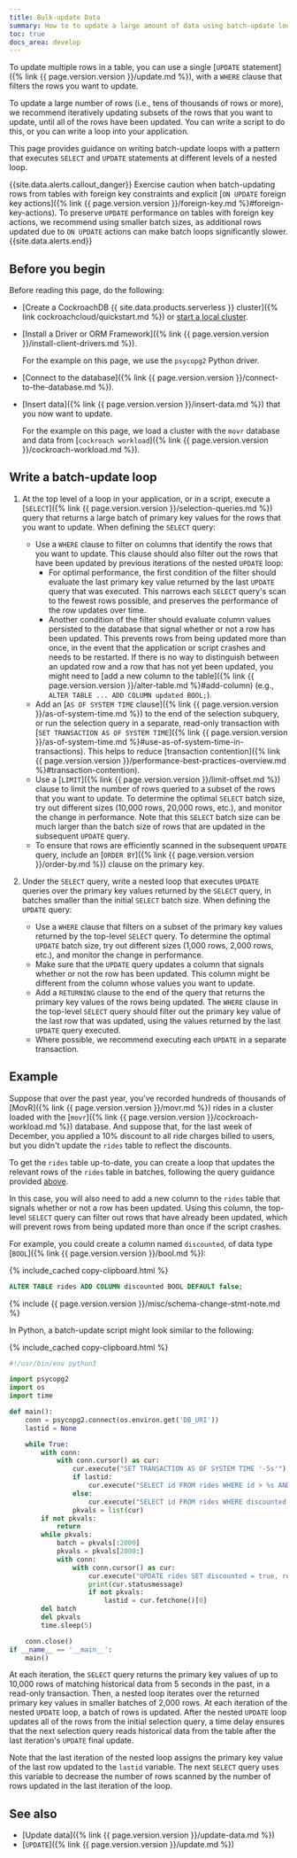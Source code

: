 ```yaml
---
title: Bulk-update Data
summary: How to to update a large amount of data using batch-update loops.
toc: true
docs_area: develop
---
```


To update multiple rows in a table, you can use a single [`UPDATE` statement]({% link {{ page.version.version }}/update.md %}), with a `WHERE` clause that filters the rows you want to update.

To update a large number of rows (i.e., tens of thousands of rows or more), we recommend iteratively updating subsets of the rows that you want to update, until all of the rows have been updated. You can write a script to do this, or you can write a loop into your application.

This page provides guidance on writing batch-update loops with a pattern that executes `SELECT` and `UPDATE` statements at different levels of a nested loop.

{{site.data.alerts.callout_danger}}
Exercise caution when batch-updating rows from tables with foreign key constraints and explicit [`ON UPDATE` foreign key actions]({% link {{ page.version.version }}/foreign-key.md %}#foreign-key-actions). To preserve `UPDATE` performance on tables with foreign key actions, we recommend using smaller batch sizes, as additional rows updated due to `ON UPDATE` actions can make batch loops significantly slower.
{{site.data.alerts.end}}

## Before you begin

Before reading this page, do the following:

- [Create a CockroachDB {{ site.data.products.serverless }} cluster]({% link cockroachcloud/quickstart.md %}) or [start a local cluster](https://www.cockroachlabs.com/docs/cockroachcloud/quickstart?filters=local).
- [Install a Driver or ORM Framework]({% link {{ page.version.version }}/install-client-drivers.md %}).

    For the example on this page, we use the `psycopg2` Python driver.
- [Connect to the database]({% link {{ page.version.version }}/connect-to-the-database.md %}).
- [Insert data]({% link {{ page.version.version }}/insert-data.md %}) that you now want to update.

    For the example on this page, we load a cluster with the `movr` database and data from [`cockroach workload`]({% link {{ page.version.version }}/cockroach-workload.md %}).

## Write a batch-update loop

1. At the top level of a loop in your application, or in a script, execute a [`SELECT`]({% link {{ page.version.version }}/selection-queries.md %}) query that returns a large batch of primary key values for the rows that you want to update. When defining the `SELECT` query:
    - Use a `WHERE` clause to filter on columns that identify the rows that you want to update. This clause should also filter out the rows that have been updated by previous iterations of the nested `UPDATE` loop:
        - For optimal performance, the first condition of the filter should evaluate the last primary key value returned by the last `UPDATE` query that was executed. This narrows each `SELECT` query's scan to the fewest rows possible, and preserves the performance of the row updates over time.
        - Another condition of the filter should evaluate column values persisted to the database that signal whether or not a row has been updated. This prevents rows from being updated more than once, in the event that the application or script crashes and needs to be restarted. If there is no way to distinguish between an updated row and a row that has not yet been updated, you might need to [add a new column to the table]({% link {{ page.version.version }}/alter-table.md %}#add-column) (e.g., `ALTER TABLE ... ADD COLUMN updated BOOL;`).
    - Add an [`AS OF SYSTEM TIME` clause]({% link {{ page.version.version }}/as-of-system-time.md %}) to the end of the selection subquery, or run the selection query in a separate, read-only transaction with [`SET TRANSACTION AS OF SYSTEM TIME`]({% link {{ page.version.version }}/as-of-system-time.md %}#use-as-of-system-time-in-transactions). This helps to reduce [transaction contention]({% link {{ page.version.version }}/performance-best-practices-overview.md %}#transaction-contention).
    - Use a [`LIMIT`]({% link {{ page.version.version }}/limit-offset.md %}) clause to limit the number of rows queried to a subset of the rows that you want to update. To determine the optimal `SELECT` batch size, try out different sizes (10,000 rows, 20,000 rows, etc.), and monitor the change in performance. Note that this `SELECT` batch size can be much larger than the batch size of rows that are updated in the subsequent `UPDATE` query.
    - To ensure that rows are efficiently scanned in the subsequent `UPDATE` query, include an [`ORDER BY`]({% link {{ page.version.version }}/order-by.md %}) clause on the primary key.

1. Under the `SELECT` query, write a nested loop that executes `UPDATE` queries over the primary key values returned by the `SELECT` query, in batches smaller than the initial `SELECT` batch size. When defining the `UPDATE` query:
    - Use a `WHERE` clause that filters on a subset of the primary key values returned by the top-level `SELECT` query. To determine the optimal `UPDATE` batch size, try out different sizes (1,000 rows, 2,000 rows, etc.), and monitor the change in performance.
    - Make sure that the `UPDATE` query updates a column that signals whether or not the row has been updated. This column might be different from the column whose values you want to update.
    - Add a `RETURNING` clause to the end of the query that returns the primary key values of the rows being updated. The `WHERE` clause in the top-level `SELECT` query should filter out the primary key value of the last row that was updated, using the values returned by the last `UPDATE` query executed.
    - Where possible, we recommend executing each `UPDATE` in a separate transaction.

## Example

Suppose that over the past year, you've recorded hundreds of thousands of [MovR]({% link {{ page.version.version }}/movr.md %}) rides in a cluster loaded with the [`movr`]({% link {{ page.version.version }}/cockroach-workload.md %}) database. And suppose that, for the last week of December, you applied a 10% discount to all ride charges billed to users, but you didn't update the `rides` table to reflect the discounts.

To get the `rides` table up-to-date, you can create a loop that updates the relevant rows of the `rides` table in batches, following the query guidance provided [above](#write-a-batch-update-loop).

In this case, you will also need to add a new column to the `rides` table that signals whether or not a row has been updated. Using this column, the top-level `SELECT` query can filter out rows that have already been updated, which will prevent rows from being updated more than once if the script crashes.

For example, you could create a column named `discounted`, of data type [`BOOL`]({% link {{ page.version.version }}/bool.md %}):

{% include_cached copy-clipboard.html %}
~~~ sql
ALTER TABLE rides ADD COLUMN discounted BOOL DEFAULT false;
~~~

{% include {{ page.version.version }}/misc/schema-change-stmt-note.md %}

In Python, a batch-update script might look similar to the following:

{% include_cached copy-clipboard.html %}
~~~ python
#!/usr/bin/env python3

import psycopg2
import os
import time

def main():
    conn = psycopg2.connect(os.environ.get('DB_URI'))
    lastid = None

    while True:
        with conn:
            with conn.cursor() as cur:
                cur.execute("SET TRANSACTION AS OF SYSTEM TIME '-5s'")
                if lastid:
                    cur.execute("SELECT id FROM rides WHERE id > %s AND discounted != true AND extract('month', start_time) = 12 AND extract('day', start_time) > 23 ORDER BY id LIMIT 10000", (lastid,))
                else:
                    cur.execute("SELECT id FROM rides WHERE discounted != true AND extract('month', start_time) = 12 AND extract('day', start_time) > 23 ORDER BY id LIMIT 10000")
                pkvals = list(cur)
        if not pkvals:
            return
        while pkvals:
            batch = pkvals[:2000]
            pkvals = pkvals[2000:]
            with conn:
                with conn.cursor() as cur:
                    cur.execute("UPDATE rides SET discounted = true, revenue = revenue*.9 WHERE id = ANY %s RETURNING id", (batch,))
                    print(cur.statusmessage)
                    if not pkvals:
                        lastid = cur.fetchone()[0]
        del batch
        del pkvals
        time.sleep(5)

    conn.close()
if __name__ == '__main__':
    main()
~~~

At each iteration, the `SELECT` query returns the primary key values of up to 10,000 rows of matching historical data from 5 seconds in the past, in a read-only transaction. Then, a nested loop iterates over the returned primary key values in smaller batches of 2,000 rows. At each iteration of the nested `UPDATE` loop, a batch of rows is updated. After the nested `UPDATE` loop updates all of the rows from the initial selection query, a time delay ensures that the next selection query reads historical data from the table after the last iteration's `UPDATE` final update.

Note that the last iteration of the nested loop assigns the primary key value of the last row updated to the `lastid` variable. The next `SELECT` query uses this variable to decrease the number of rows scanned by the number of rows updated in the last iteration of the loop.

## See also

- [Update data]({% link {{ page.version.version }}/update-data.md %})
- [`UPDATE`]({% link {{ page.version.version }}/update.md %})
